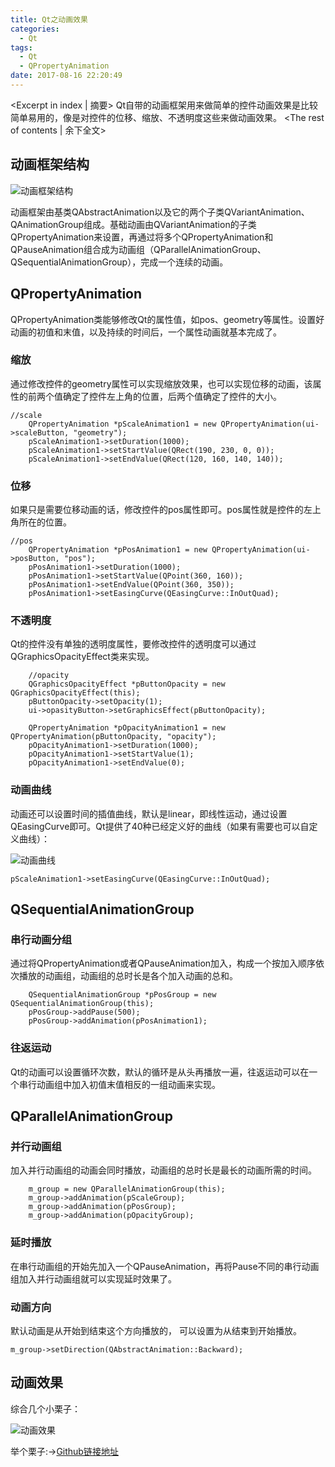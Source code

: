 ```yaml
---
title: Qt之动画效果
categories:
  - Qt
tags:
  - Qt
  - QPropertyAnimation
date: 2017-08-16 22:20:49
---
```


<Excerpt in index | 摘要> Qt自带的动画框架用来做简单的控件动画效果是比较简单易用的，像是对控件的位移、缩放、不透明度这些来做动画效果。<!-- more -->
<The rest of contents | 余下全文>

## 动画框架结构

![动画框架结构](https://cdn.jsdelivr.net/gh/Longxr/PicStored/blog/Qt-Animation_01.png)

动画框架由基类QAbstractAnimation以及它的两个子类QVariantAnimation、QAnimationGroup组成。基础动画由QVariantAnimation的子类QPropertyAnimation来设置，再通过将多个QPropertyAnimation和QPauseAnimation组合成为动画组（QParallelAnimationGroup、QSequentialAnimationGroup），完成一个连续的动画。

## QPropertyAnimation
QPropertyAnimation类能够修改Qt的属性值，如pos、geometry等属性。设置好动画的初值和末值，以及持续的时间后，一个属性动画就基本完成了。

### 缩放
通过修改控件的geometry属性可以实现缩放效果，也可以实现位移的动画，该属性的前两个值确定了控件左上角的位置，后两个值确定了控件的大小。
```
//scale
    QPropertyAnimation *pScaleAnimation1 = new QPropertyAnimation(ui->scaleButton, "geometry");
    pScaleAnimation1->setDuration(1000);
    pScaleAnimation1->setStartValue(QRect(190, 230, 0, 0));
    pScaleAnimation1->setEndValue(QRect(120, 160, 140, 140));
```
### 位移
如果只是需要位移动画的话，修改控件的pos属性即可。pos属性就是控件的左上角所在的位置。
```
//pos
    QPropertyAnimation *pPosAnimation1 = new QPropertyAnimation(ui->posButton, "pos");
    pPosAnimation1->setDuration(1000);
    pPosAnimation1->setStartValue(QPoint(360, 160));
    pPosAnimation1->setEndValue(QPoint(360, 350));
    pPosAnimation1->setEasingCurve(QEasingCurve::InOutQuad);
```

### 不透明度
Qt的控件没有单独的透明度属性，要修改控件的透明度可以通过QGraphicsOpacityEffect类来实现。
```
    //opacity
    QGraphicsOpacityEffect *pButtonOpacity = new QGraphicsOpacityEffect(this);
    pButtonOpacity->setOpacity(1);
    ui->opasityButton->setGraphicsEffect(pButtonOpacity);

    QPropertyAnimation *pOpacityAnimation1 = new QPropertyAnimation(pButtonOpacity, "opacity");
    pOpacityAnimation1->setDuration(1000);
    pOpacityAnimation1->setStartValue(1);
    pOpacityAnimation1->setEndValue(0);
```

### 动画曲线
动画还可以设置时间的插值曲线，默认是linear，即线性运动，通过设置QEasingCurve即可。Qt提供了40种已经定义好的曲线（如果有需要也可以自定义曲线）：

![动画曲线](https://cdn.jsdelivr.net/gh/Longxr/PicStored/blog/Qt-Animation_02.png)

```
pScaleAnimation1->setEasingCurve(QEasingCurve::InOutQuad);
```

## QSequentialAnimationGroup

### 串行动画分组
通过将QPropertyAnimation或者QPauseAnimation加入，构成一个按加入顺序依次播放的动画组，动画组的总时长是各个加入动画的总和。

```
    QSequentialAnimationGroup *pPosGroup = new QSequentialAnimationGroup(this);
    pPosGroup->addPause(500);
    pPosGroup->addAnimation(pPosAnimation1);
```

### 往返运动
Qt的动画可以设置循环次数，默认的循环是从头再播放一遍，往返运动可以在一个串行动画组中加入初值末值相反的一组动画来实现。

## QParallelAnimationGroup

### 并行动画组
加入并行动画组的动画会同时播放，动画组的总时长是最长的动画所需的时间。
```
    m_group = new QParallelAnimationGroup(this);
    m_group->addAnimation(pScaleGroup);
    m_group->addAnimation(pPosGroup);
    m_group->addAnimation(pOpacityGroup);
```
### 延时播放
在串行动画组的开始先加入一个QPauseAnimation，再将Pause不同的串行动画组加入并行动画组就可以实现延时效果了。

### 动画方向
默认动画是从开始到结束这个方向播放的， 可以设置为从结束到开始播放。
```
m_group->setDirection(QAbstractAnimation::Backward);
```
## 动画效果
综合几个小栗子：

![动画效果](https://cdn.jsdelivr.net/gh/Longxr/PicStored/blog/Qt-Animation_03.gif)

举个栗子:->[Github链接地址](https://github.com/Longxr/QtAnimationDemo)
